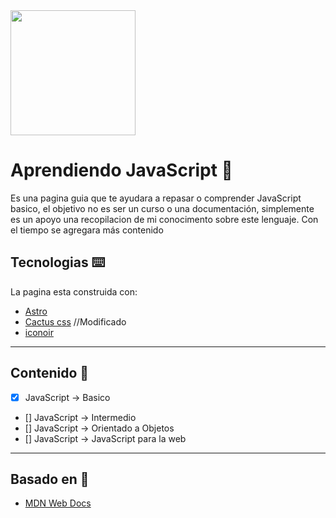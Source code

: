 <picture>
<img src="https://phx02pap002files.storage.live.com/y4mVfRvCI7-gEwQwtILinJHeBLQoYBTF9X1SUqT3b8gkVQH9xB0XoGDd-TXPfC5mZ4BxVAuMsJNW6NVELOV1dsB-HFAE7rJbh2I8fwL_ueNUW01cqZhGqaY2Mfg6thwU4oUg9ZQHfWmYmwU8pEbOCtCbt3DVnNSObt9I6YEJb-qu5hatDaX2gsqtUeJ7GQt_sk_?width=256&height=256&cropmode=none" width="200" height="200" />
</picture>

# Aprendiendo JavaScript 👋

Es una pagina guia que te ayudara a repasar o comprender JavaScript basico, el objetivo no es ser un curso o una documentación, simplemente es un apoyo una recopilacion de mi conocimento sobre este lenguaje. Con el tiempo se agregara más contenido

## Tecnologias ⌨️

La pagina esta construida con:

- [Astro](https://astro.build/)
- [Cactus css](https://cactus-css.vercel.app/) //Modificado
- [iconoir](https://iconoir.com/)

---

## Contenido 📒

- [x] JavaScript → Basico
- [] JavaScript → Intermedio
- [] JavaScript → Orientado a Objetos
- [] JavaScript → JavaScript para la web

---

## Basado en 📖

- [MDN Web Docs](https://developer.mozilla.org/es/docs/Learn/JavaScript)
